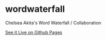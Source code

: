 wordwaterfall
=============

 Chelsea Akita's Word Waterfall / Collaboration
 
 [See it Live on Github Pages][live-link]
 
 [live-link]: http://bheithaus.github.io/wordwaterfall/
